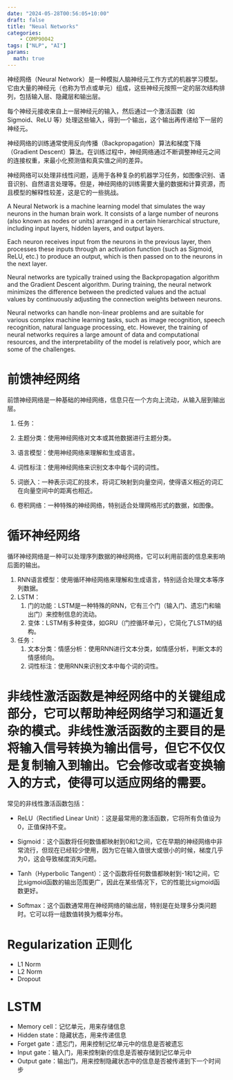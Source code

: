 ```yaml
---
date: "2024-05-28T00:56:05+10:00"
draft: false
title: "Neual Networks"
categories:
    - COMP90042
tags: ["NLP", "AI"]
params:
  math: true
---
```



神经网络（Neural Network）是一种模拟人脑神经元工作方式的机器学习模型。它由大量的神经元（也称为节点或单元）组成，这些神经元按照一定的层次结构排列，包括输入层、隐藏层和输出层。

每个神经元接收来自上一层神经元的输入，然后通过一个激活函数（如 Sigmoid、ReLU 等）处理这些输入，得到一个输出，这个输出再传递给下一层的神经元。

神经网络的训练通常使用反向传播（Backpropagation）算法和梯度下降（Gradient Descent）算法。在训练过程中，神经网络通过不断调整神经元之间的连接权重，来最小化预测值和真实值之间的差异。

神经网络可以处理非线性问题，适用于各种复杂的机器学习任务，如图像识别、语音识别、自然语言处理等。但是，神经网络的训练需要大量的数据和计算资源，而且模型的解释性较差，这是它的一些挑战。

A Neural Network is a machine learning model that simulates the way neurons in the human brain work. It consists of a large number of neurons (also known as nodes or units) arranged in a certain hierarchical structure, including input layers, hidden layers, and output layers.

Each neuron receives input from the neurons in the previous layer, then processes these inputs through an activation function (such as Sigmoid, ReLU, etc.) to produce an output, which is then passed on to the neurons in the next layer.

Neural networks are typically trained using the Backpropagation algorithm and the Gradient Descent algorithm. During training, the neural network minimizes the difference between the predicted values and the actual values by continuously adjusting the connection weights between neurons.

Neural networks can handle non-linear problems and are suitable for various complex machine learning tasks, such as image recognition, speech recognition, natural language processing, etc. However, the training of neural networks requires a large amount of data and computational resources, and the interpretability of the model is relatively poor, which are some of the challenges.

# 前馈神经网络
前馈神经网络是一种基础的神经网络，信息只在一个方向上流动，从输入层到输出层。

1. 任务：
  1. 主题分类：使用神经网络对文本或其他数据进行主题分类。
  2. 语言模型：使用神经网络来理解和生成语言。
  3. 词性标注：使用神经网络来识别文本中每个词的词性。

2. 词嵌入：一种表示词汇的技术，将词汇映射到向量空间，使得语义相近的词汇在向量空间中的距离也相近。
3. 卷积网络：一种特殊的神经网络，特别适合处理网格形式的数据，如图像。

# 循环神经网络
循环神经网络是一种可以处理序列数据的神经网络，它可以利用前面的信息来影响后面的输出。
1. RNN语言模型：使用循环神经网络来理解和生成语言，特别适合处理文本等序列数据。
2. LSTM：
   1. 门的功能：LSTM是一种特殊的RNN，它有三个门（输入门、遗忘门和输出门）来控制信息的流动。
   2. 变体：LSTM有多种变体，如GRU（门控循环单元），它简化了LSTM的结构。
3. 任务：
   1. 文本分类：情感分析：使用RNN进行文本分类，如情感分析，判断文本的情感倾向。
   2. 词性标注：使用RNN来识别文本中每个词的词性。

# 非线性激活函数是神经网络中的关键组成部分，它可以帮助神经网络学习和逼近复杂的模式。非线性激活函数的主要目的是将输入信号转换为输出信号，但它不仅仅是复制输入到输出。它会修改或者变换输入的方式，使得可以适应网络的需要。

常见的非线性激活函数包括：

- ReLU（Rectified Linear Unit）：这是最常用的激活函数，它将所有负值设为0，正值保持不变。

- Sigmoid：这个函数将任何数值都映射到0和1之间，它在早期的神经网络中非常流行，但现在已经较少使用，因为它在输入值很大或很小的时候，梯度几乎为0，这会导致梯度消失问题。

- Tanh（Hyperbolic Tangent）：这个函数将任何数值都映射到-1和1之间，它比sigmoid函数的输出范围更广，因此在某些情况下，它的性能比sigmoid函数更好。

- Softmax：这个函数通常用在神经网络的输出层，特别是在处理多分类问题时。它可以将一组数值转换为概率分布。


# Regularization 正则化

- L1 Norm
- L2 Norm
- Dropout

# LSTM

- Memory cell：记忆单元，用来存储信息
- Hidden state：隐藏状态，用来传递信息
- Forget gate：遗忘门，用来控制记忆单元中的信息是否被遗忘
- Input gate：输入门，用来控制新的信息是否被存储到记忆单元中
- Output gate：输出门，用来控制隐藏状态中的信息是否被传递到下一个时间步